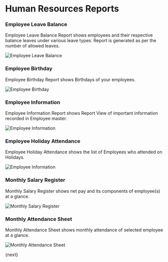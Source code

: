 <!-- add-breadcrumbs -->
<!-- add-breadcrumbs -->
# Human Resources Reports

### Employee Leave Balance

Employee Leave Balance Report shows employees and their respective balance leaves under various leave types. Report is generated as per the number of allowed leaves.

<img alt="Employee Leave Balance" class="screenshot" src="/docs/assets/img/human-resources/employee-leave-balance-report.png">

### Employee Birthday

Employee Birthday Report shows Birthdays of your employees.

<img alt="Employee Birthday" class="screenshot" src="/docs/assets/img/human-resources/employee-birthday-report.png">

### Employee Information

Employee Information Report shows Report View of important information recorded in Employee master.

<img alt="Employee Information" class="screenshot" src="/docs/assets/img/human-resources/employee-information-report.png">

### Employee Holiday Attendance

Employee Holiday Attendance shows the list of Employees who attended on Holidays.

<img alt="Employee Information" class="screenshot" src="/docs/assets/img/human-resources/employee-holiday-report.png">

### Monthly Salary Register

Monthly Salary Register shows net pay and its components of employee(s) at a glance.

<img alt="Monthly Salary Register" class="screenshot" src="/docs/assets/img/human-resources/monthly-salary-register-report.png">


### Monthly Attendance Sheet

Monthly Attendance Sheet shows monthly attendance of selected employee at a glance.

<img alt="Monthly Attendance Sheet" class="screenshot" src="/docs/assets/img/human-resources/monthly-attendance-sheet-report.png">

{next}
